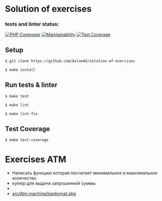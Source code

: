 # Solution of exercises
### tests and linter status:
[![PHP Composer](https://github.com/AslanAV/php-project-lvl2/actions/workflows/php.yml/badge.svg)](https://github.com/AslanAV/php-project-lvl2/actions/workflows/php.yml)
[![Maintainability](https://api.codeclimate.com/v1/badges/dd2d343814360801a8f6/maintainability)](https://codeclimate.com/github/AslanAV/php-project-lvl2/maintainability)
[![Test Coverage](https://api.codeclimate.com/v1/badges/dd2d343814360801a8f6/test_coverage)](https://codeclimate.com/github/AslanAV/php-project-lvl2/test_coverage)

## Setup
```sh
$ git clone https://github.com/AslanAV/solution-of-exercises

$ make install
```

## Run tests & linter
```sh
$ make test

$ make lint

$ make lint-fix
```

## Test Coverage
```sh
$ make test-coverage
```

# Exercises ATM

- Написать функцию которая посчитает минимальное и максимальное количество 
- купюр для выдачи запрошенной суммы
-
- [src/Atm machine/bankomat.php](https://github.com/AslanAV/solution-of-exercises/blob/861576c7df8428d45dd42b7ea4a081df963b2d25/src/Atm%20machine/bankomat.php#L1)

